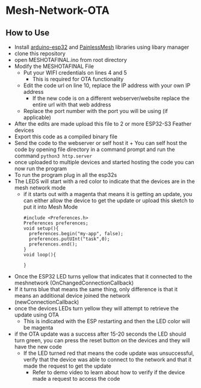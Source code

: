 # Mesh-Network-OTA
## How to Use
  + Install [arduino-esp32](https://docs.espressif.com/projects/arduino-esp32/en/latest/installing.html) and [PainlessMesh](https://github.com/gmag11/painlessMesh/tree/master) libraries using libary manager
  + clone this repository
  + open MESHOTAFINAL.ino from root directory
  + Modify the MESHOTAFINAL File
    + Put your WIFI credentials on lines 4 and 5
      + This is required for OTA functionality  
    + Edit the code url on line 10, replace the IP address with your own IP address
      + If the new code is on a different webserver/website replace the entire url with that web address  
    + Replace the port number with the port you will be using (if applicable)
  + After the edits are made upload this file to 2 or more ESP32-S3 Feather devices
  +  Export this code as a compiled binary file
  +  Send the code to the webserver or self host it
    + You can self host the code by opening file directory in a command prompt and run the command ```python3 http.server```
  + once uploaded to multiple devices and started hosting the code you can now run the program
  + To run the program plug in all the esp32s
  + The LEDS will start with a red color to indicate that the devices are in the mesh network mode
    + if it starts out with a magenta that means it is getting an update, you can either allow the device to get the update or upload this sketch to put it into Mesh Mode
       ```
       #include <Preferences.h>
       Preferences preferences;
       void setup(){
         preferences.begin("my-app", false);
         preferences.putUInt("task",0);
         preferences.end();
       }
       void loop(){

       }
       ```
  + Once the ESP32 LED turns yellow that indicates that it connected to the meshnetwork (OnChangedConnectionCallback)
  + If it turns blue that means the same thing, only difference is that it means an additional device joined the network (newConnectionCallback)
  + once the devices LEDs turn yellow they will attempt to retrieve the update using OTA
    + This is indicated with the ESP restarting and then the LED color will be magenta
  + if the OTA update was a success after 15-20 seconds the LED should turn green, you can press the reset button on the devices and they will have the new code
    + If the LED turned red that means the code update was unsuccessful, verify that the device was able to connect to the network and that it made the request to get the update
      + Refer to demo video to learn about how to verify if the device made a request to access the code
